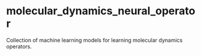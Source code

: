# molecular_dynamics_neural_operator
Collection of machine learning models for learning molecular dynamics operators.
